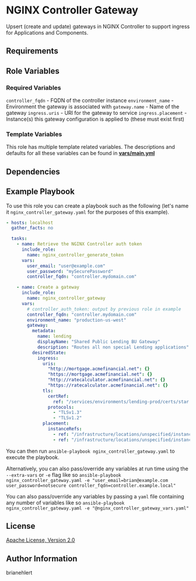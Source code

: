 NGINX Controller Gateway
========================

Upsert (create and update) gateways in NGINX Controller to support ingress for Applications and Components.

Requirements
------------

Role Variables
--------------

### Required Variables

`controller_fqdn` - FQDN of the controller instance
`environment_name` - Environment the gateway is associated with
`gateway.name` - Name of the gateway
`ingress.uris` - URI for the gateway to service
`ingress.placement` - Instance(s) this gateway configuration is applied to (these must exist first)

### Template Variables

This role has multiple template related variables. The descriptions and defaults for all these variables can be found in **[vars/main.yml](./vars/main.yml)**

Dependencies
------------

Example Playbook
----------------

To use this role you can create a playbook such as the following (let's name it `nginx_controller_gateway.yaml` for the purposes of this example).

```yaml
- hosts: localhost
  gather_facts: no

  tasks:
    - name: Retrieve the NGINX Controller auth token
      include_role:
        name: nginx_controller_generate_token
      vars:
        user_email: "user@example.com"
        user_password: "mySecurePassword"
        controller_fqdn: "controller.mydomain.com"

    - name: Create a gateway
      include_role:
        name: nginx_controller_gateway
      vars:
        # controller_auth_token: output by previous role in example
        controller_fqdn: "controller.mydomain.com"
        environment_name: "production-us-west"
        gateway:
          metadata:
            name: lending
            displayName: "Shared Public Lending BU Gateway"
            description: "Routes all non special Lending applications"
          desiredState:
            ingress:
              uris:
                "http://mortgage.acmefinancial.net": {}
                "https://mortgage.acmefinancial.net": {}
                "http://ratecalculator.acmefinancial.net": {}
                "https://ratecalculator.acmefinancial.net": {}
              tls:
                certRef:
                  ref: "/services/environments/lending-prod/certs/star.acmefinancial.net"
                protocols:
                  - "TLSv1.3"
                  - "TLSv1.2"
              placement:
                instanceRefs:
                  - ref: "/infrastructure/locations/unspecified/instances/2"
                  - ref: "/infrastructure/locations/unspecified/instances/4"
```

You can then run `ansible-playbook nginx_controller_gateway.yaml` to execute the playbook.

Alternatively, you can also pass/override any variables at run time using the `--extra-vars` or `-e` flag like so `ansible-playbook nginx_controller_gateway.yaml -e "user_email=brian@example.com user_password=notsecure controller_fqdn=controller.example.local"`

You can also pass/override any variables by passing a `yaml` file containing any number of variables like so `ansible-playbook nginx_controller_gateway.yaml -e "@nginx_controller_gateway_vars.yaml"`

License
-------

[Apache License, Version 2.0](./LICENSE)

Author Information
------------------

brianehlert
